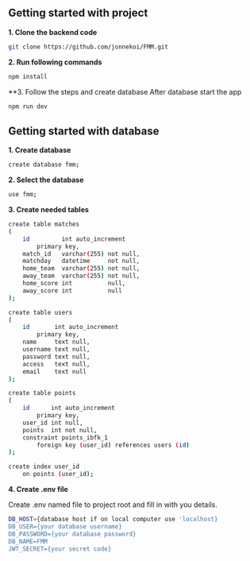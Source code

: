 ## Getting started with project


**1. Clone the backend code**
```sh
git clone https://github.com/jonnekoi/FMM.git
```

**2. Run following commands**
```sh
npm install
```

**3. Follow the steps and create database
After database start the app
```sh
npm run dev
```


## Getting started with database

**1. Create database**
```sh
create database fmm;
```

**2. Select the database**
```sh
use fmm;
```

**3. Create needed tables**
```sh
create table matches
(
    id         int auto_increment
        primary key,
    match_id   varchar(255) not null,
    matchday   datetime     not null,
    home_team  varchar(255) not null,
    away_team  varchar(255) not null,
    home_score int          null,
    away_score int          null
);

create table users
(
    id       int auto_increment
        primary key,
    name     text null,
    username text null,
    password text null,
    access   text null,
    email    text null
);

create table points
(
    id      int auto_increment
        primary key,
    user_id int null,
    points  int not null,
    constraint points_ibfk_1
        foreign key (user_id) references users (id)
);

create index user_id
    on points (user_id);
```
**4. Create .env file**

Create .env named file to project root and fill in with you details.

```sh
DB_HOST={database host if on local computer use 'localhost}
DB_USER={your database username}
DB_PASSWORD={your database password}
DB_NAME=FMM
JWT_SECRET={your secret code}
```

